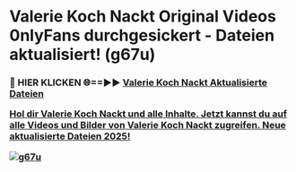 # Valerie Koch Nackt Original Videos 0nlyFans durchgesickert - Dateien aktualisiert! (g67u)

<h3>🔴 HIER KLICKEN 🌐==►► <a href="https://tinyurl.com/h6vf6nb8" rel="nofollow">Valerie Koch Nackt Aktualisierte Dateien

Hol dir Valerie Koch Nackt und alle Inhalte. Jetzt kannst du auf alle Videos und Bilder von Valerie Koch Nackt zugreifen. Neue aktualisierte Dateien 2025!

[![g67u](https://i.imgur.com/sD4kR3V.gif)](https://tinyurl.com/h6vf6nb8)
